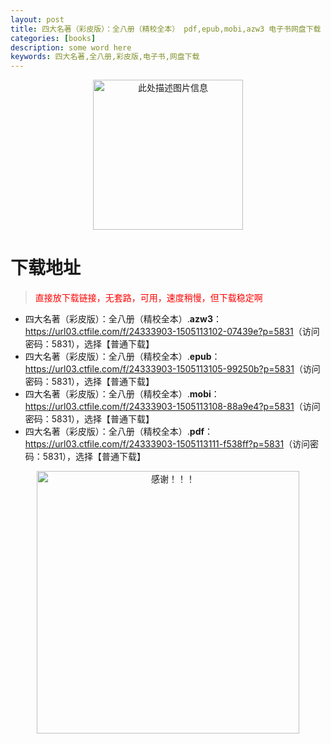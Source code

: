 ```yaml
---
layout: post
title: 四大名著（彩皮版）：全八册（精校全本） pdf,epub,mobi,azw3 电子书网盘下载
categories: [books]
description: some word here
keywords: 四大名著,全八册,彩皮版,电子书,网盘下载
---
```


<div align="center"><img src="https://qweree.cn/wp-content/uploads/2025/05/si-da-ming-zhu.jpg" alt="此处描述图片信息" width="240px" height="auto"></div>

# 下载地址

> <p style="color:red" >直接放下载链接，无套路，可用，速度稍慢，但下载稳定啊</p>

- 四大名著（彩皮版）：全八册（精校全本）.**azw3**：<https://url03.ctfile.com/f/24333903-1505113102-07439e?p=5831>（访问密码：5831），选择【普通下载】
- 四大名著（彩皮版）：全八册（精校全本）.**epub**：<https://url03.ctfile.com/f/24333903-1505113105-99250b?p=5831>（访问密码：5831），选择【普通下载】
- 四大名著（彩皮版）：全八册（精校全本）.**mobi**：<https://url03.ctfile.com/f/24333903-1505113108-88a9e4?p=5831>（访问密码：5831），选择【普通下载】
- 四大名著（彩皮版）：全八册（精校全本）.**pdf**：<https://url03.ctfile.com/f/24333903-1505113111-f538ff?p=5831>（访问密码：5831），选择【普通下载】

<div align="center"><img src="https://pic.imgdb.cn/item/6707df6bd29ded1a8ce37031.gif" alt="感谢！！！" width="420px" height="auto"/></div>
